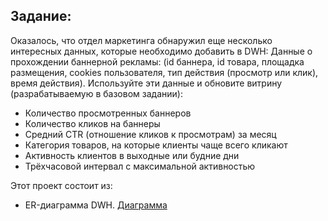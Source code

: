 ## Задание:
Оказалось, что отдел маркетинга обнаружил еще несколько интересных данных, которые необходимо добавить в DWH:
Данные о прохождении баннерной рекламы: (id баннера, id товара, площадка размещения, cookies пользователя, тип действия (просмотр или клик), время действия).
Используйте эти данные и обновите витрину (разрабатываемую в базовом задании):
 - Количество просмотренных баннеров
 - Количество кликов на баннеры
 - Средний CTR (отношение кликов к просмотрам) за месяц
 - Категория товаров, на которые клиенты чаще всего кликают
 - Активность клиентов в выходные или будние дни
 - Трёхчасовой интервал с максимальной активностью

Этот проект состоит из:
 - ER-диаграмма DWH.
	[Диаграмма](diagram.jpg)